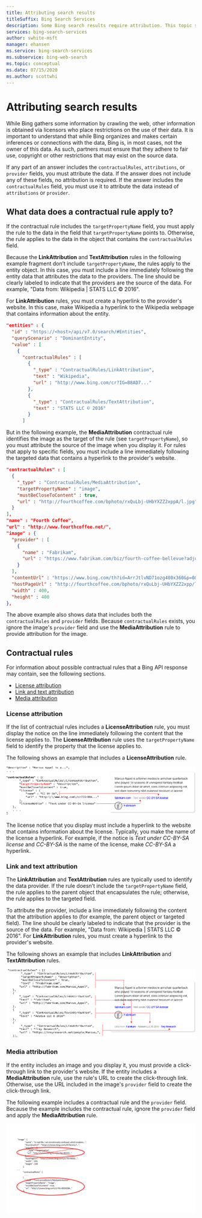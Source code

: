 ```yaml
---
title: Attributing search results 
titleSuffix: Bing Search Services
description: Some Bing search results require attribution. This topic shows how to provide attribution when you display search results.
services: bing-search-services
author: swhite-msft
manager: ehansen
ms.service: bing-search-services
ms.subservice: bing-web-search
ms.topic: conceptual
ms.date: 07/15/2020
ms.author: scottwhi
---
```


# Attributing search results

While Bing gathers some information by crawling the web, other information is obtained via licensors who place restrictions on the use of their data. It is important to understand that while Bing organizes and makes certain inferences or connections with the data, Bing is, in most cases, not the owner of this data. As such, partners must ensure that they adhere to fair use, copyright or other restrictions that may exist on the source data.

If any part of an answer includes the `contractualRules`, `attributions`, or `provider` fields, you must attribute the data. If the answer does not include any of these fields, no attribution is required. If the answer includes the `contractualRules` field, you must use it to attribute the data instead of `attributions` or `provider`.
 

## What data does a contractual rule apply to?

If the contractual rule includes the `targetPropertyName` field, you must apply the rule to the data in the field that `targetPropertyName` points to. Otherwise, the rule applies to the data in the object that contains the `contractualRules` field. 

Because the **LinkAttribution** and **TextAttribution** rules in the following example fragment don’t include `targetPropertyName`, the rules apply to the entity object. In this case, you must include a line immediately following the entity data that attributes the data to the providers. The line should be clearly labeled to indicate that the providers are the source of the data. For example, "Data from: Wikipedia | STATS LLC © 2016". 

For **LinkAttribution** rules, you must create a hyperlink to the provider's website. In this case, make Wikipedia a hyperlink to the Wikipedia webpage that contains information about the entity.

```json
"entities" : {  
  "id" : "https://<host>/api/v7.0/search/#Entities",  
  "queryScenario" : "DominantEntity",  
  "value" : [
    {  
      "contractualRules" : [  
        {  
          "_type" : "ContractualRules/LinkAttribution",  
          "text" : "Wikipedia",  
          "url" : "http://www.bing.com/cr?IG=B8AD7..."  
        },  
        {  
          "_type" : "ContractualRules/TextAttribution",  
          "text" : "STATS LLC © 2016"  
        }
      ]   
```

But in the following example, the **MediaAttribution** contractual rule identifies the image as the target of the rule (see `targetPropertyName`), so you must attribute the source of the image when you display it. For rules that apply to specific fields, you must include a line immediately following the targeted data that contains a hyperlink to the provider's website.

```json
"contractualRules" : [  
  {  
    "_type" : "ContractualRules/MediaAttribution",  
    "targetPropertyName" : "image",  
    "mustBeCloseToContent" : true,  
    "url" : "http://fourthcoffee.com/bphoto/rxQuLbj-UHbYXZZ2xppA/l.jpg"  
  }
],  
"name" : "Fourth Coffee",  
"url" : "http://www.fourthcoffee.net/",  
"image" : {  
  "provider" : [
    {  
      "name" : "Fabrikam",  
      "url" : "https://www.fabrikam.com/biz/fourth-coffee-bellevue?adjust_creative=bing..."  
    }
  ],  
  "contentUrl" : "https://www.bing.com/th?id=ArrJtlvND71ozg480x360&p=0&pid=Local",  
  "hostPageUrl" : "http://fourthcoffee.com/bphoto/rxQuLbj-UHbYXZZ2xpp/l.jpg",  
  "width" : 400,  
  "height" : 400  
},  
```

The above example also shows data that includes both the `contractualRules` and `provider` fields. Because `contractualRules` exists, you ignore the image's `provider` field and use the **MediaAttribution** rule to provide attribution for the image.


## Contractual rules

For information about possible contractual rules that a Bing API response may contain, see the following sections.

- [License attribution](#license-attribution)
- [Link and text attribution](#link-and-text-attribution)
- [Media attribution](#media-attribution)


### License attribution

If the list of contractual rules includes a **LicenseAttribution** rule, you must display the notice on the line immediately following the content that the license applies to. The **LicenseAttribution** rule uses the `targetPropertyName` field to identify the property that the license applies to.

The following shows an example that includes a **LicenseAttribution** rule.

![License attribution](media/attribution/licenseattribution.png)  

The license notice that you display must include a hyperlink to the website that contains information about the license. Typically, you make the name of the license a hyperlink. For example, if the notice is *Text under CC-BY-SA license* and *CC-BY-SA* is the name of the license, make *CC-BY-SA* a hyperlink.

### Link and text attribution

The **LinkAttribution** and **TextAttribution** rules are typically used to identify the data provider. If the rule doesn’t include the `targetPropertyName` field, the rule applies to the parent object that encapsulates the rule; otherwise, the rule applies to the targeted field.

To attribute the provider, include a line immediately following the content that the attribution applies to (for example, the parent object or targeted field). The line should be clearly labeled to indicate that the provider is the source of the data. For example, "Data from: Wikipedia | STATS LLC © 2016". For **LinkAttribution** rules, you must create a hyperlink to the provider's website.

The following shows an example that includes **LinkAttribution** and **TextAttribution** rules.

![Link and Text attribution](media/attribution/linktextattribution.png)  

### Media attribution

If the entity includes an image and you display it, you must provide a click-through link to the provider's website. If the entity includes a **MediaAttribution** rule, use the rule's URL to create the click-through link. Otherwise, use the URL included in the image's `provider` field to create the click-through link.

The following example includes a contractual rule and the `provider` field. Because the example includes the contractual rule, ignore the `provider` field and apply the **MediaAttribution** rule.

![Media attribution](media/attribution/mediaattribution.png)  



